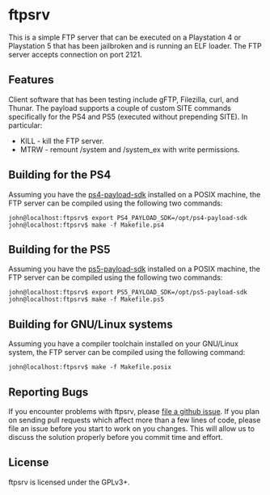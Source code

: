 # ftpsrv
This is a simple FTP server that can be executed on a Playstation 4 or
Playstation 5 that has been jailbroken and is running an ELF loader.
The FTP server accepts connection on port 2121.

## Features
Client software that has been testing include gFTP, Filezilla, curl, and Thunar.
The payload supports a couple of custom SITE commands specifically for the
PS4 and PS5 (executed without prepending SITE). In particular:
 - KILL - kill the FTP server.
 - MTRW - remount /system and /system_ex with write permissions.

## Building for the PS4
Assuming you have the [ps4-payload-sdk][sdk-ps4] installed on a POSIX machine,
the FTP server can be compiled using the following two commands:
```console
john@localhost:ftpsrv$ export PS4_PAYLOAD_SDK=/opt/ps4-payload-sdk
john@localhost:ftpsrv$ make -f Makefile.ps4
```

## Building for the PS5
Assuming you have the [ps5-payload-sdk][sdk-ps5] installed on a POSIX machine,
the FTP server can be compiled using the following two commands:
```console
john@localhost:ftpsrv$ export PS5_PAYLOAD_SDK=/opt/ps5-payload-sdk
john@localhost:ftpsrv$ make -f Makefile.ps5
```

## Building for GNU/Linux systems
Assuming you have a compiler toolchain installed on your GNU/Linux system,
the FTP server can be compiled using the following command:
```console
john@localhost:ftpsrv$ make -f Makefile.posix
```

## Reporting Bugs
If you encounter problems with ftpsrv, please [file a github issue][issues].
If you plan on sending pull requests which affect more than a few lines of code,
please file an issue before you start to work on you changes. This will allow us
to discuss the solution properly before you commit time and effort.

## License
ftpsrv is licensed under the GPLv3+.

[sdk-ps4]: https://github.com/ps4-payload-dev/sdk
[sdk-ps5]: https://github.com/ps5-payload-dev/sdk
[issues]: https://github.com/ps5-payload-dev/ftpsrv/issues/new
